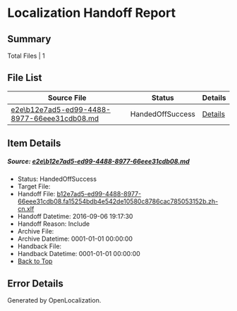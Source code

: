 # <a name='report-top'></a> Localization Handoff Report

## Summary
 Total Files | 1

## File List
 Source File | Status | Details 
 ----------- | ------ | ------- 
 [e2e\b12e7ad5-ed99-4488-8977-66eee31cdb08.md](https://github.com/OpenLocalizationTestOrg/ol-test0/blob/d487bc7c4d5758ce42d7c2118e2fb3e3a27c1021/e2e/b12e7ad5-ed99-4488-8977-66eee31cdb08.md) | HandedOffSuccess | [Details](#658ec9c78b62d29b51e2fa6b70228a41bf2978ae1)

## Item Details
##### <a name='658ec9c78b62d29b51e2fa6b70228a41bf2978ae1'></a> Source: [e2e\b12e7ad5-ed99-4488-8977-66eee31cdb08.md](https://github.com/OpenLocalizationTestOrg/ol-test0/blob/d487bc7c4d5758ce42d7c2118e2fb3e3a27c1021/e2e/b12e7ad5-ed99-4488-8977-66eee31cdb08.md)
* Status: HandedOffSuccess
* Target File: 
* Handoff File: [b12e7ad5-ed99-4488-8977-66eee31cdb08.fa15254bdb4e542de10580c8786cac785053152b.zh-cn.xlf](https://github.com/OpenLocalizationTestOrg/ol-test0-handoff/blob/566a056b7f777b9c39c5c1a59e8445fee977199a/ol-handoff/OpenLocalizationTestOrg/ol-test0-zhcn/ci/ht/b12e7ad5-ed99-4488-8977-66eee31cdb08.fa15254bdb4e542de10580c8786cac785053152b.zh-cn.xlf)
* Handoff Datetime: 2016-09-06 19:17:30
* Handoff Reason: Include
* Archive File: 
* Archive Datetime: 0001-01-01 00:00:00
* Handback File: 
* Handback Datetime: 0001-01-01 00:00:00
* [Back to Top](#report-top)


## Error Details

Generated by OpenLocalization.

